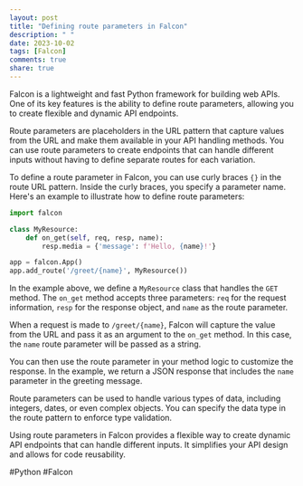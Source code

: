 ```yaml
---
layout: post
title: "Defining route parameters in Falcon"
description: " "
date: 2023-10-02
tags: [Falcon]
comments: true
share: true
---
```


Falcon is a lightweight and fast Python framework for building web APIs. One of its key features is the ability to define route parameters, allowing you to create flexible and dynamic API endpoints.

Route parameters are placeholders in the URL pattern that capture values from the URL and make them available in your API handling methods. You can use route parameters to create endpoints that can handle different inputs without having to define separate routes for each variation.

To define a route parameter in Falcon, you can use curly braces `{}` in the route URL pattern. Inside the curly braces, you specify a parameter name. Here's an example to illustrate how to define route parameters:

```python
import falcon

class MyResource:
    def on_get(self, req, resp, name):
        resp.media = {'message': f'Hello, {name}!'}

app = falcon.App()
app.add_route('/greet/{name}', MyResource())
```

In the example above, we define a `MyResource` class that handles the `GET` method. The `on_get` method accepts three parameters: `req` for the request information, `resp` for the response object, and `name` as the route parameter.

When a request is made to `/greet/{name}`, Falcon will capture the value from the URL and pass it as an argument to the `on_get` method. In this case, the `name` route parameter will be passed as a string.

You can then use the route parameter in your method logic to customize the response. In the example, we return a JSON response that includes the `name` parameter in the greeting message.

Route parameters can be used to handle various types of data, including integers, dates, or even complex objects. You can specify the data type in the route pattern to enforce type validation.

Using route parameters in Falcon provides a flexible way to create dynamic API endpoints that can handle different inputs. It simplifies your API design and allows for code reusability.

#Python #Falcon